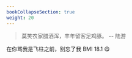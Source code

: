 ```yaml
---
bookCollapseSection: true
weight: 20
---
```




> 莫笑农家腊酒浑，丰年留客足鸡豚。 -- 陆游

在你骂我是飞柱之前，别忘了我 BMI 18.1 😋
